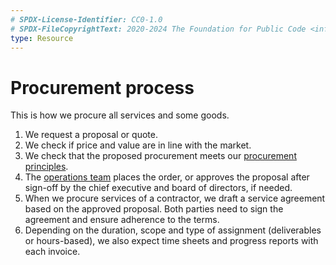 ```yaml
---
# SPDX-License-Identifier: CC0-1.0
# SPDX-FileCopyrightText: 2020-2024 The Foundation for Public Code <info@publiccode.net>
type: Resource
---
```


# Procurement process

This is how we procure all services and some goods.

1. We request a proposal or quote.
2. We check if price and value are in line with the market.
3. We check that the proposed procurement meets our [procurement principles](principles.md).
4. The [operations team](../../organization/staff.md#operations) places the order, or approves the proposal after sign-off by the chief executive and board of directors, if needed.
5. When we procure services of a contractor, we draft a service agreement based on the approved proposal. Both parties need to sign the agreement and ensure adherence to the terms.
6. Depending on the duration, scope and type of assignment (deliverables or hours-based), we also expect time sheets and progress reports with each invoice.
